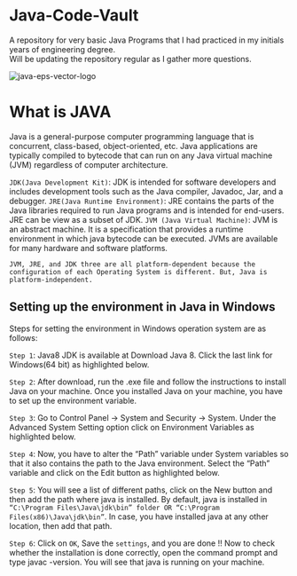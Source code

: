 # Java-Code-Vault
A repository for very basic Java Programs that I had practiced in my initials years of engineering degree. <br/>
Will be updating the repository regular as I gather more questions.

![java-eps-vector-logo](https://user-images.githubusercontent.com/69194538/128751556-acf9adf5-9ad5-4f85-893a-a43611d10c0b.png)


# What is JAVA
Java is a general-purpose computer programming language that is concurrent, class-based, object-oriented, etc. 
Java applications are typically compiled to bytecode that can run on any Java virtual machine (JVM) regardless of computer architecture.

`JDK(Java Development Kit)`: JDK is intended for software developers and includes development tools such as the Java compiler, Javadoc, Jar, and a debugger.
`JRE(Java Runtime Environment)`: JRE contains the parts of the Java libraries required to run Java programs and is intended for end-users. JRE can be view as a subset of JDK.
`JVM (Java Virtual Machine)`: JVM is an abstract machine. It is a specification that provides a runtime environment in which java bytecode can be executed. JVMs are available for many hardware and software platforms.

`JVM, JRE, and JDK three are all platform-dependent because the configuration of each Operating System is different. But, Java is platform-independent.` 

## Setting up the environment in Java in Windows

Steps for setting the environment in Windows operation system are as follows: 

`Step 1`: Java8 JDK is available at Download Java 8. Click the last link for Windows(64 bit) as highlighted below. 

`Step 2`: After download, run the .exe file and follow the instructions to install Java on your machine. Once you installed Java on your machine, you have to set up the environment variable.

`Step 3`: Go to Control Panel -> System and Security -> System. 
Under the Advanced System Setting option click on Environment Variables as highlighted below. 
 
`Step 4`: Now, you have to alter the “Path” variable under System variables so that it also contains the path to the Java environment. Select the “Path” variable and click on the Edit button as highlighted below. 
 
`Step 5`: You will see a list of different paths, click on the New button and then add the path where java is installed. By default, java is installed in `“C:\Program Files\Java\jdk\bin” folder OR “C:\Program Files(x86)\Java\jdk\bin”`. In case, you have installed java at any other location, then add that path. 

`Step 6`: Click on `OK`, Save the `settings`, and you are done !! Now to check whether the installation is done correctly, open the command prompt and type javac -version. You will see that java is running on your machine.

